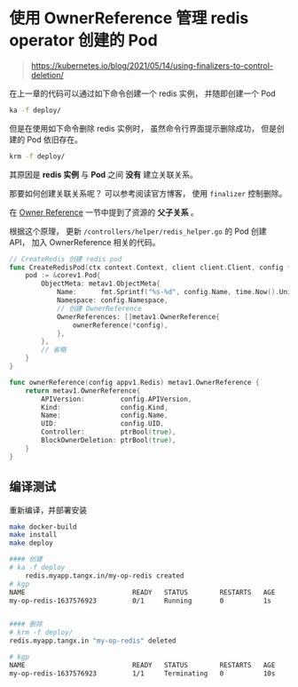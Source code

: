 # 使用 OwnerReference 管理 redis operator 创建的 Pod 

> https://kubernetes.io/blog/2021/05/14/using-finalizers-to-control-deletion/


在上一章的代码可以通过如下命令创建一个 redis 实例， 并随即创建一个 Pod

```bash
ka -f deploy/
```

但是在使用如下命令删除 redis 实例时， 虽然命令行界面提示删除成功， 但是创建的 Pod 依旧存在。

```bash
krm -f deploy/
```

其原因是 **redis 实例** 与 **Pod** 之间 **没有** 建立关联关系。 

那要如何创建关联关系呢？ 可以参考阅读官方博客， 使用 `finalizer` 控制删除。

在 [Owner Reference](https://kubernetes.io/blog/2021/05/14/using-finalizers-to-control-deletion/#owner-references) 一节中提到了资源的 **父子关系** 。

根据这个原理， 更新 `/controllers/helper/redis_helper.go` 的 Pod 创建 API， 加入 OwnerReference 相关的代码。

```go
// CreateRedis 创建 redis pod
func CreateRedisPod(ctx context.Context, client client.Client, config *appv1.Redis) error {
	pod := &corev1.Pod{
		ObjectMeta: metav1.ObjectMeta{
			Name:      fmt.Sprintf("%s-%d", config.Name, time.Now().Unix()),
			Namespace: config.Namespace,
			// 创建 OwnerReference
			OwnerReferences: []metav1.OwnerReference{
				ownerReference(*config),
			},
		},
		// 省略
	}
}

func ownerReference(config appv1.Redis) metav1.OwnerReference {
	return metav1.OwnerReference{
		APIVersion:         config.APIVersion,
		Kind:               config.Kind,
		Name:               config.Name,
		UID:                config.UID,
		Controller:         ptrBool(true),
		BlockOwnerDeletion: ptrBool(true),
	}
}
```


## 编译测试

重新编译，并部署安装

```bash
make docker-build
make install
make deploy
```


```bash
#### 创建
# ka -f deploy
    redis.myapp.tangx.in/my-op-redis created
# kgp
NAME                           READY   STATUS        RESTARTS   AGE
my-op-redis-1637576923         0/1     Running       0          1s


#### 删除
# krm -f deploy/
redis.myapp.tangx.in "my-op-redis" deleted

# kgp
NAME                           READY   STATUS        RESTARTS   AGE
my-op-redis-1637576923         1/1     Terminating   0          10s
```

